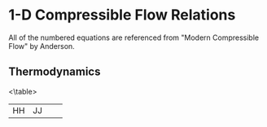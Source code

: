 # 1-D Compressible Flow Relations 

All of the numbered equations are referenced from "Modern Compressible Flow" by Anderson. 

## Thermodynamics

<table>
  <tr>
    <td>HH</td>
    <td>JJ</td>
    <td></td>
    <td></td>
  </tr>
 <\table> 






